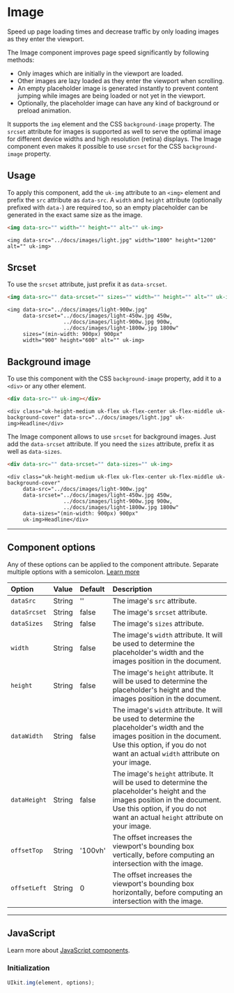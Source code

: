# Image

<p class="uk-text-lead">Speed up page loading times and decrease traffic by only loading images as they enter the viewport.</p>

The Image component improves page speed significantly by following methods:

- Only images which are initially in the viewport are loaded.
- Other images are lazy loaded as they enter the viewport when scrolling.
- An empty placeholder image is generated instantly to prevent content jumping while images are being loaded or not yet in the viewport.
- Optionally, the placeholder image can have any kind of background or preload animation.

It supports the `img` element and the CSS `background-image` property. The `srcset` attribute for images is supported as well to serve the optimal image for different device widths and high resolution (retina) displays. The Image component even makes it possible to use `srcset` for the CSS `background-image` property.

## Usage

To apply this component, add the `uk-img` attribute to an `<img>` element and prefix the `src` attribute as `data-src`. A `width` and `height` attribute (optionally prefixed with `data-`) are required too, so an empty placeholder can be generated in the exact same size as the image.

```html
<img data-src="" width="" height="" alt="" uk-img>
```

```example
<img data-src="../docs/images/light.jpg" width="1800" height="1200" alt="" uk-img>
```

## Srcset

To use the `srcset` attribute, just prefix it as `data-srcset`.

```html
<img data-src="" data-srcset="" sizes="" width="" height="" alt="" uk-img>
```

```example
<img data-src="../docs/images/light-900w.jpg"
     data-srcset="../docs/images/light-450w.jpg 450w,
                  ../docs/images/light-900w.jpg 900w,
                  ../docs/images/light-1800w.jpg 1800w"
     sizes="(min-width: 900px) 900px"
     width="900" height="600" alt="" uk-img>
```

## Background image

To use this component with the CSS `background-image` property, add it to a `<div>` or any other element.

```html
<div data-src="" uk-img></div>
```

```example
<div class="uk-height-medium uk-flex uk-flex-center uk-flex-middle uk-background-cover" data-src="../docs/images/light.jpg" uk-img>Headline</div>
```

The Image component allows to use `srcset` for background images. Just add the `data-srcset` attribute. If you need the `sizes` attribute, prefix it as well as `data-sizes`.

```html
<div data-src="" data-srcset="" data-sizes="" uk-img>
```

```example
<div class="uk-height-medium uk-flex uk-flex-center uk-flex-middle uk-background-cover"
     data-src="../docs/images/light-900w.jpg"
     data-srcset="../docs/images/light-450w.jpg 450w,
                  ../docs/images/light-900w.jpg 900w,
                  ../docs/images/light-1800w.jpg 1800w"
     data-sizes="(min-width: 900px) 900px"
     uk-img>Headline</div>
```

***

## Component options

Any of these options can be applied to the component attribute. Separate multiple options with a semicolon. [Learn more](javascript.md#component-configuration)

| Option         | Value  | Default         | Description                                                                                                |
|:---------------|:-------|:----------------|:-----------------------------------------------------------------------------------------------------------|
| `dataSrc`    | String | ''  | The image's `src` attribute. |
| `dataSrcset` | String | false     | The image's `srcset` attribute. |
| `dataSizes` | String | false     | The image's `sizes` attribute. |
| `width` | String | false     | The image's `width` attribute. It will be used to determine the placeholder's width and the images position in the document. |
| `height` | String | false     | The image's `height` attribute. It will be used to determine the placeholder's height and the images position in the document. |
| `dataWidth` | String | false     | The image's `width` attribute. It will be used to determine the placeholder's width and the images position in the document. Use this option, if you do not want an actual `width` attribute on your image. |
| `dataHeight` | String | false     | The image's `height` attribute. It will be used to determine the placeholder's height and the images position in the document. Use this option, if you do not want an actual `height` attribute on your image. |
| `offsetTop` | String | '100vh'     | The offset increases the viewport's bounding box vertically, before computing an intersection with the image. |
| `offsetLeft` | String | 0     | The offset increases the viewport's bounding box horizontally, before computing an intersection with the image. |

***

## JavaScript

Learn more about [JavaScript components](javascript.md#programmatic-use).

### Initialization

```js
UIkit.img(element, options);
```
